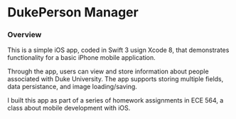 # DukePerson Manager

### Overview

This is a simple iOS app, coded in Swift 3 usign Xcode 8, that demonstrates functionality for a basic iPhone mobile application.

Through the app, users can view and store information about people associated with Duke University. The app supports storing multiple fields, data persistance, and image loading/saving.

I built this app as part of a series of homework assignments in ECE 564, a class about mobile development with iOS.
